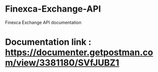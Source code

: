 # Finexca-Exchange-API
Finexca Exchange API documentation
# Documentation link : https://documenter.getpostman.com/view/3381180/SVfJUBZ1
